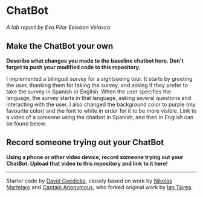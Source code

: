 # ChatBot

*A lab report by Eva Pilar Esteban Velasco*

## Make the ChatBot your own

**Describe what changes you made to the baseline chatbot here. Don't forget to push your modified code to this repository.**

I implemented a bilingual survey for a sightseeing tour. It starts by greeting the user, thanking them for taking the survey, and asking if they prefer to take the survey in Spanish or English. When the user specifies the language, the survey starts in that language, asking several questions and interacting with the user. I also changed the background color to purple (my favourite color) and the font to white in order for it to be more visible. Link to a video of a someone using the chatbot in Spanish, and then in English can be found below.

## Record someone trying out your ChatBot

**Using a phone or other video device, record someone trying out your ChatBot. Upload that video to this repository and link to it here!**

---
Starter code by [David Goedicke](mailto:da.goedicke@gmail.com), closely based on work by [Nikolas Martelaro](mailto:nmartelaro@gmail.com) and [Captain Anonymous](https://codepen.io/anon/pen/PEVYXz), who forked original work by [Ian Tairea](https://codepen.io/mrtairea/pen/yJapwv).
